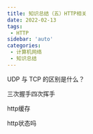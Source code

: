 ```yaml
---
title: 知识总结（五）HTTP相关
date: 2022-02-13
tags:
 - HTTP
sidebar: 'auto'
categories:
 - 计算机网络
 - 知识总结
---
```


UDP 与 TCP 的区别是什么？

三次握手四次挥手

http缓存

http状态吗